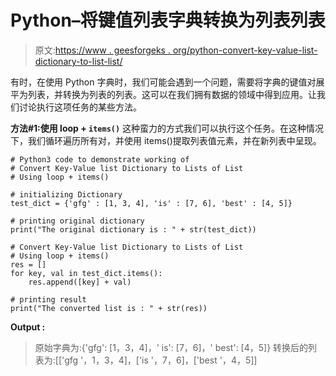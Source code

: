 # Python–将键值列表字典转换为列表列表

> 原文:[https://www . geesforgeks . org/python-convert-key-value-list-dictionary-to-list-list/](https://www.geeksforgeeks.org/python-convert-key-value-list-dictionary-to-list-of-lists/)

有时，在使用 Python 字典时，我们可能会遇到一个问题，需要将字典的键值对展平为列表，并转换为列表的列表。这可以在我们拥有数据的领域中得到应用。让我们讨论执行这项任务的某些方法。

**方法#1:使用 loop + `items()`**
这种蛮力的方式我们可以执行这个任务。在这种情况下，我们循环遍历所有对，并使用 items()提取列表值元素，并在新列表中呈现。

```
# Python3 code to demonstrate working of 
# Convert Key-Value list Dictionary to Lists of List
# Using loop + items()

# initializing Dictionary
test_dict = {'gfg' : [1, 3, 4], 'is' : [7, 6], 'best' : [4, 5]}

# printing original dictionary
print("The original dictionary is : " + str(test_dict))

# Convert Key-Value list Dictionary to Lists of List
# Using loop + items()
res = []
for key, val in test_dict.items():
    res.append([key] + val)

# printing result 
print("The converted list is : " + str(res)) 
```

**Output :**

> 原始字典为:{'gfg': [1，3，4]，' is': [7，6]，' best': [4，5]}
> 转换后的列表为:[['gfg '，1，3，4]，['is '，7，6]，['best '，4，5]]